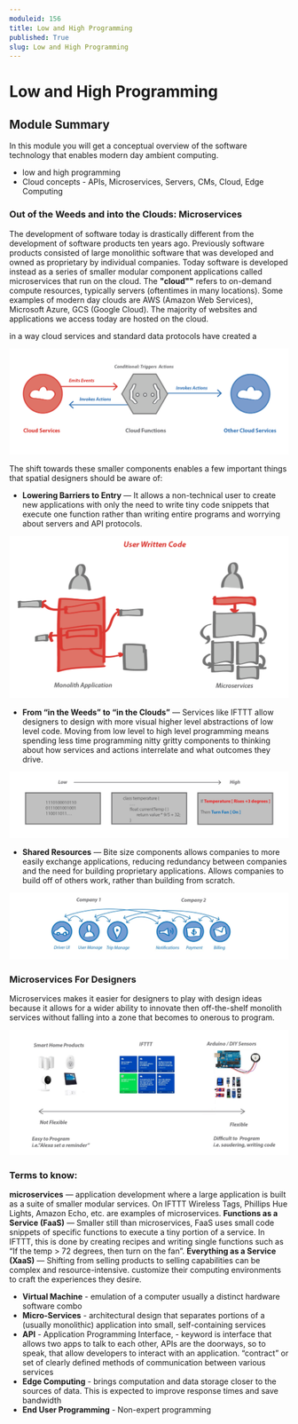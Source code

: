 ```yaml
---
moduleid: 156
title: Low and High Programming
published: True
slug: Low and High Programming
---
```

# Low and High Programming
## Module Summary
In this module you will get a conceptual overview of the software technology that enables modern day ambient computing.
- low and high programming
- Cloud concepts - APIs, Microservices, Servers, CMs, Cloud, Edge Computing

### Out of the Weeds and into the Clouds: Microservices

The development of software today is drastically different from the development of software products ten years ago. Previously software products consisted of large monolithic software that was developed and owned as proprietary by individual companies. Today software is developed instead as a series of smaller modular component applications called microservices that run on the cloud. The **"cloud""** refers to on-demand compute resources, typically servers (oftentimes in many locations). Some examples of modern day clouds are AWS (Amazon Web Services), Microsoft Azure, GCS (Google Cloud). The majority of websites and applications we access today are hosted on the cloud.



in a way cloud services and standard data protocols have created a

![](images/low-hi-1.png)

The shift towards these smaller components enables a few important things that spatial designers should be aware of:
- **Lowering Barriers to Entry** — It allows a non-technical user to create new applications with only the need to write tiny code snippets that execute one function rather than writing entire programs and worrying about servers and API protocols.

![](images/low-hi-2.png)

- **From “in the Weeds” to “in the Clouds”** — Services like IFTTT allow designers to design with more visual higher level abstractions of low level code. Moving from low level to high level programming means spending less time programming nitty gritty components to thinking about how services and actions interrelate and what outcomes they drive.

![](images/low-hi-3.jpeg)

- **Shared Resources** — Bite size components allows companies to more easily exchange applications, reducing redundancy between companies and the need for building proprietary applications. Allows companies to build off of others work, rather than building from scratch.

![](images/low-hi-4.jpeg)

### Microservices For Designers
Microservices makes it easier for designers to play with design ideas because it allows for a wider ability to innovate then off-the-shelf monolith services without falling into a zone that becomes to onerous to program.

![](images/low-hi-5.jpeg)

### Terms to know:
**microservices** — application development where a large application is built as a suite of smaller modular services. On IFTTT Wireless Tags, Phillips Hue Lights, Amazon Echo, etc. are examples of microservices.
**Functions as a Service (FaaS)** — Smaller still than microservices, FaaS uses small code snippets of specific functions to execute a tiny portion of a service. In IFTTT, this is done by creating recipes and writing single functions such as “If the temp > 72 degrees, then turn on the fan”.
**Everything as a Service (XaaS)** — Shifting from selling products to selling capabilities can be complex and resource-intensive. customize their computing environments to craft the experiences they desire.

- **Virtual Machine** - emulation of a computer usually a distinct hardware  software combo
- **Micro-Services** - architectural design that separates portions of a (usually monolithic) application into small, self-containing services
- **API** - Application Programming Interface, - keyword is interface that allows two apps to talk to each other, APIs are the doorways, so to speak, that allow developers to interact with an application. “contract” or set of clearly defined methods of communication between various services
- **Edge Computing** - brings computation and data storage closer to the sources of data. This is expected to improve response times and save bandwidth
- **End User Programming** - Non-expert programming
